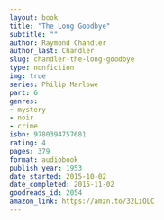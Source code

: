 ```yaml
---
layout: book
title: "The Long Goodbye"
subtitle: ""
author: Raymond Chandler
author_last: Chandler
slug: chandler-the-long-goodbye
type: nonfiction
img: true
series: Philip Marlowe
part: 6
genres:
- mystery
- noir
- crime
isbn: 9780394757681
rating: 4
pages: 379
format: audiobook
publish_year: 1953
date_started: 2015-10-02
date_completed: 2015-11-02
goodreads_id: 2054
amazon_link: https://amzn.to/32LiOLC
---
```

